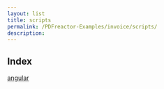 ```yaml
---
layout: list
title: scripts
permalink: /PDFreactor-Examples/invoice/scripts/
description: 
---
```


## Index
<div class="boxes">
                            <a href="/compare.html2pdf.tools/PDFreactor-Examples/invoice/scripts/angular/">
                                angular
                            </a>
</div>


